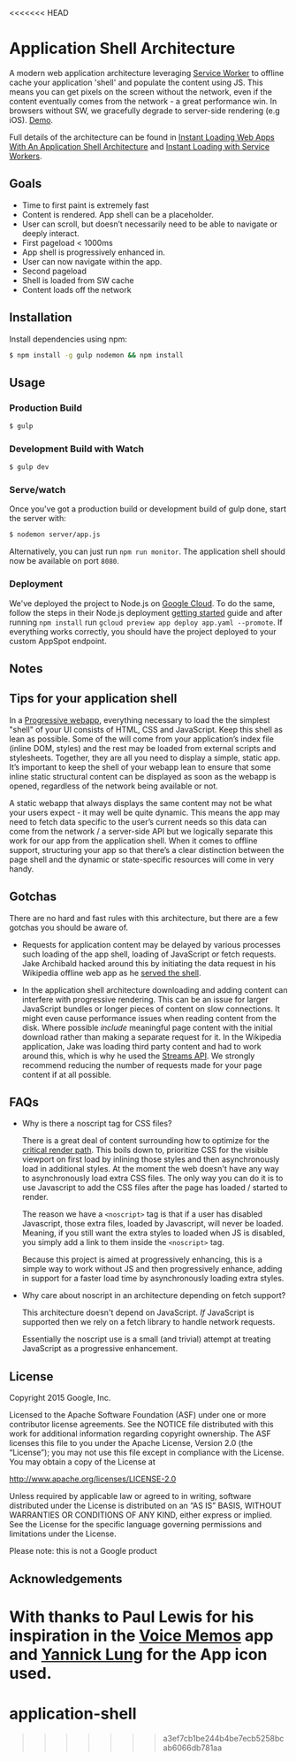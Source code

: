 <<<<<<< HEAD
# Application Shell Architecture

A modern web application architecture leveraging [Service Worker](http://www.html5rocks.com/en/tutorials/service-worker/introduction/) to offline cache your application 'shell' and populate the content using JS. This means you can get pixels on the screen without the network, even if the content eventually comes from the network - a great performance win. In browsers without SW, we gracefully degrade to server-side rendering (e.g iOS). [Demo](https://app-shell.appspot.com/).

Full details of the architecture can be found in [Instant Loading Web Apps With An Application Shell Architecture](https://medium.com/@addyosmani/instant-loading-web-apps-with-an-application-shell-architecture-7c0c2f10c73#.a4d09g3j4) and [Instant Loading with Service Workers](https://www.youtube.com/watch?v=jCKZDTtUA2A&feature=youtu.be).

## Goals

* Time to first paint is extremely fast
* Content is rendered. App shell can be a placeholder.
* User can scroll, but doesn’t necessarily need to be able to navigate or deeply interact.
* First pageload < 1000ms
 * App shell is progressively enhanced in.
 * User can now navigate within the app.
* Second pageload
 * Shell is loaded from SW cache
 * Content loads off the network

## Installation

Install dependencies using npm:

```sh
$ npm install -g gulp nodemon && npm install
```

## Usage

### Production Build

```sh
$ gulp
```

### Development Build with Watch

```sh
$ gulp dev
```

### Serve/watch

Once you've got a production build or development build of gulp done, start the
server with:

```sh
$ nodemon server/app.js
```

Alternatively, you can just run `npm run monitor`. The application shell should now be available on port `8080`.

### Deployment

We've deployed the project to Node.js on [Google Cloud](https://cloud.google.com/nodejs/). To do the same, follow the steps in their Node.js deployment [getting started](https://cloud.google.com/nodejs/getting-started/hello-world) guide and after running `npm install` run `gcloud preview app deploy app.yaml --promote`. If everything works correctly, you should have the project deployed to your custom AppSpot endpoint.

## Notes

## Tips for your application shell

In a [Progressive webapp](https://infrequently.org/2015/06/progressive-apps-escaping-tabs-without-losing-our-soul/), everything necessary to load the the simplest "shell" of your UI consists of HTML, CSS and JavaScript. Keep this shell as lean as possible. Some of the will come from your application’s index file (inline DOM, styles) and the rest may be loaded from external scripts and stylesheets. Together, they are all you need to display a simple, static app. It’s important to keep the shell of your webapp lean to ensure that some inline static structural content can be displayed as soon as the webapp is opened, regardless of the network being available or not.

A static webapp that always displays the same content may not be what your users expect - it may well be quite dynamic. This means the app may need to fetch data specific to the user’s current needs so this data can come from the network / a server-side API but we logically separate this work for our app from the application shell. When it comes to offline support, structuring your app so that there’s a clear distinction between the page shell and the dynamic or state-specific resources will come in very handy.

## Gotchas

There are no hard and fast rules with this architecture, but there are a few gotchas you should be aware of.

* Requests for application content may be delayed by various processes such loading of the app shell, loading of JavaScript or fetch requests. Jake Archibald hacked around this by initiating the data request in his Wikipedia offline web app as he [served the shell](https://github.com/jakearchibald/offline-wikipedia/blob/master/public/js/sw/index.js#L59).

* In the application shell architecture downloading and adding content can interfere with progressive rendering. This can be an issue for larger JavaScript bundles or longer pieces of content on slow connections. It might even cause performance issues when reading content from the disk. Where possible *include* meaningful page content with the initial download rather than making a separate request for it. In the Wikipedia application, Jake was loading third party content and had to work around this, which is why he used the [Streams API](https://github.com/jakearchibald/offline-wikipedia/blob/master/public/js/page/views/article.js#L86). We strongly recommend reducing the number of requests made for your page content if at all possible.

## FAQs

* Why is there a noscript tag for CSS files?

    There is a great deal of content surrounding how to optimize for the
    [critical render path](https://developers.google.com/web/fundamentals/performance/critical-rendering-path/?hl=en).
    This boils down to, prioritize CSS for the visible viewport on first load
    by inlining those styles and then asynchronously load in additional styles.
    At the moment the web doesn't have any way to asynchronously load extra CSS
    files. The only way you can do it is to use Javascript to add the CSS files
    after the page has loaded / started to render.

    The reason we have a `<noscript>` tag is that if a user has
    disabled Javascript, those extra files, loaded by Javascript, will never
    be loaded. Meaning, if you still want the extra styles to loaded when JS
    is disabled, you simply add a link to them inside the `<noscript>` tag.

    Because this project is aimed at progressively enhancing, this is a simple
    way to work without JS and then progressively enhance, adding in support
    for a faster load time by asynchronously loading extra styles.

* Why care about noscript in an architecture depending on fetch support?

    This architecture doesn't depend on JavaScript. *If* JavaScript is supported
    then we rely on a fetch library to handle network requests.

    Essentially the noscript use is a small (and trivial) attempt at treating
    JavaScript as a progressive enhancement.

## License

Copyright 2015 Google, Inc.

Licensed to the Apache Software Foundation (ASF) under one or more contributor license agreements. See the NOTICE file distributed with this work for additional information regarding copyright ownership. The ASF licenses this file to you under the Apache License, Version 2.0 (the “License”); you may not use this file except in compliance with the License. You may obtain a copy of the License at

http://www.apache.org/licenses/LICENSE-2.0

Unless required by applicable law or agreed to in writing, software distributed under the License is distributed on an “AS IS” BASIS, WITHOUT WARRANTIES OR CONDITIONS OF ANY KIND, either express or implied. See the License for the specific language governing permissions and limitations under the License.

Please note: this is not a Google product

## Acknowledgements

With thanks to Paul Lewis for his inspiration in the [Voice Memos](https://voice-memos.appspot.com/) app and [Yannick Lung](https://www.iconfinder.com/icons/315148/app_document_file_icon#size=512) for the App icon used.
=======
# application-shell
>>>>>>> a3ef7cb1be244b4be7ecb5258bcab6066db781aa
